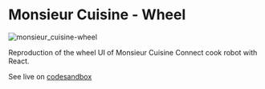 # Monsieur Cuisine - Wheel

![monsieur_cuisine-wheel](https://github.com/user-attachments/assets/aa3048d2-1028-42f6-a885-c1112e0b7bf6)

Reproduction of the wheel UI of Monsieur Cuisine Connect cook robot with React.

See live on [codesandbox](https://codesandbox.io/p/sandbox/monsieur-cuisine-wheel-bkhcy)

